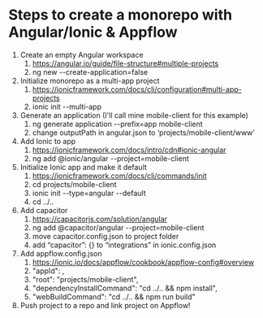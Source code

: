 # Steps to create a monorepo with Angular/Ionic & Appflow
  1. Create an empty Angular workspace
      1. https://angular.io/guide/file-structure#multiple-projects
      2. ng new --create-application=false <project name>
  2. Initialize monorepo as a multi-app project
      1. https://ionicframework.com/docs/cli/configuration#multi-app-projects
      2. ionic init --multi-app
  3. Generate an application (I'll call mine mobile-client for this example)
      1. ng generate application --prefix=app mobile-client
      2. change outputPath in angular.json to ‘projects/mobile-client/www’
  4. Add Ionic to app
      1. https://ionicframework.com/docs/intro/cdn#ionic-angular
      2. ng add @ionic/angular --project=mobile-client
  5. Initialize Ionic app and make it default
      1. https://ionicframework.com/docs/cli/commands/init
      2. cd projects/mobile-client
      3. ionic init --type=angular --default
      4. cd ../..
  6. Add capacitor
      1. https://capacitorjs.com/solution/angular
      2. ng add @capacitor/angular --project=mobile-client
      3. move capacitor.config.json to project folder
      4. add “capacitor”: {} to “integrations” in ionic.config.json
  7. Add appflow.config.json
      1. https://ionic.io/docs/appflow/cookbook/appflow-config#overview
      2. "appId": <your Appflow appId>,
      3. "root": "projects/mobile-client",
      4. "dependencyInstallCommand": "cd ../.. && npm install",
      5. "webBuildCommand": "cd ../.. && npm run build"
  8. Push project to a repo and link project on Appflow!
